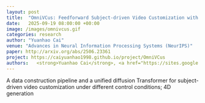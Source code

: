 ```yaml
---
layout: post
title:  "OmniVCus: Feedforward Subject-driven Video Customization with Multimodal Control Conditions"
date:   2025-09-19 08:00:00 +00:00
image: /images/omnivcus.gif
categories: research
author: "Yuanhao Cai"
venue: "Advances in Neural Information Processing Systems (NeurIPS)"
paper: http://arxiv.org/abs/2506.23361
project: https://caiyuanhao1998.github.io/project/OmniVCus
authors:   <strong>Yuanhao Cai</strong>, <a href="https://sites.google.com/site/hezhangsprinter">He Zhang</a>,  <a href="https://xavierchen34.github.io/">Xi Chen</a>, <a href="https://doubiiu.github.io/">Jinbo Xing</a>, <a href="https://yiweihu.netlify.app/">Yiwei Hu</a>, <a href="https://yzhouas.github.io/">Yuqian Zhou</a>, <a href="https://kai-46.github.io/website/">Kai Zhang</a>,  <a href="https://zzutk.github.io/">Zhifei Zhang</a>, <a href="https://sites.google.com/view/sooyekim">Soo Ye Kim</a>, <a href="https://stevewongv.github.io/">Tianyu Wang</a>, <a href="https://yulunzhang.com/">Yulun Zhang</a>, <a href="https://english.seiee.sjtu.edu.cn/english/detail/842_802.htm">Xiaokang Yang</a>, <a href="https://sites.google.com/site/zhelin625/">Zhe Lin</a>,  <a href="https://www.cs.jhu.edu/~ayuille/">Alan Yuille</a>
---
```

A data construction pipeline and a unified diffusion Transformer for subject-driven video customization under different control conditions; 4D generation